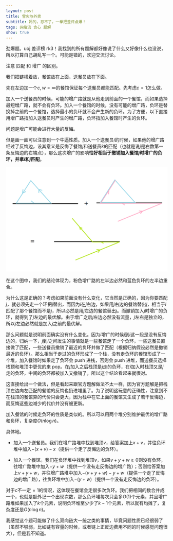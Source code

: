 ```yaml
---
layout: post
title: 雪灾与外卖
subtitle: 妈的，忍不了，一拳把差评点爆！
tags: 网络流 贪心 题解
show: true
---
```


劲爆题。uoj 差评榜 rk3！我找到的所有题解都好像说了什么又好像什么也没说，所以打算自己胡乱写一个。可能是错的，欢迎交流讨论。

注意 匹配 和 增广 的区别。

我们把链横着放，餐馆放在上面，送餐员放在下面。

先在左边加一个$c,w=\infty$的餐馆保证每个送餐员都能匹配。先考虑$c=1$怎么做。

加入一个送餐员的时候，可能的增广路就是从他走到前面的一个餐馆，而如果选择最短增广路，就不会有负环。加入一个餐馆的时候，没有可能的增广路，负环是替换掉之前的一个餐馆，选择最小的负环就不会产生新的负环。为了方便，以下直接用增广路指加入送餐员时产生的增广路，负环指加入餐馆时产生的负环。

问题是增广可能会进行大量的反悔。

但是画一画可以注意到一个牛逼性质。加入一个送餐员$i$的时候，如果他的增广路经过了反悔边，设其意义是反悔了餐馆$j$和送餐员$k$的匹配（也就是说$j$是右数第一条反悔边的右端点），那么这次增广的影响**恰好相当于撤销加入餐馆$j$时增广的负环，并拿$i$和$j$匹配**。

![](/img/2023-04-10-snow-disaster-and-take-out/img.png)

在这个图中，我们的结论体现为，粉色增广路的左半边必然和蓝色负环的左半边重合。

为什么这是正确的？考虑如果前面没有什么变化，它当然是正确的，因为你要匹配$j$，就必须先走一个环把$j$替出，而因为$i$在$j$右边，如果用$j$右边的餐馆替出$j$，相当于$i$匹配了那个餐馆而不是$j$，所以必然是用$j$左边的餐馆替出$j$。而撤销加入$j$时增广的负环，就得到了$j$左边的最优解。由于增广之后$j$左边必然没有流量，$j$左右是独立的，所以$j$左边必然就是加入$j$之前的最优解。

那么问题就是说明前面确实没有什么变化。因为$i$增广的时候$j$到$i$这一段是没有反悔边的，归纳一下，$j$到$i$之间发生的事情就是一些餐馆走了一个负环，一些送餐员直接做了匹配，一些送餐员撤销了最近的负环并做了匹配（根据归纳假设必然是撤销最近的负环）。那么相当于走过的负环形成了一个栈，没有走负环的餐馆形成了一个堆，加入餐馆时如果走了负环会 push 进栈，否则会 push 进堆，而送餐员选择栈顶和堆顶中更优的来 pop。在$j$加入之后栈顶是$j$走的负环，在$i$加入时栈顶又是$j$走的负环，中间的负环都被加入又撤销了，所以这个结论看起来就很对。

这直接给出一个做法，但是看起来跟官方题解做法不太一样，因为官方题解是把栈顶左边向左匹配的餐馆的反悔也扔进堆里了。为了说明这玩意的正确性，注意到不在栈顶的餐馆算的代价只会更大，因为栈中在它上面的餐馆又生成了若干反悔边，而反悔这些边减少的代价并没有被更新。

加入餐馆的时候走负环的性质是类似的。所以可以用两个堆分别维护最优的增广路和负环，复杂度$O(n\log n)$。

具体地。

 - 加入一个送餐员。我们在增广路堆中找到堆顶$v$，给答案加上$x+v$，并往负环堆中加入$-(x+v)-x$（提供一个走了反悔边的负环）。
 
 - 加入一个餐馆。我们在负环堆中找到堆顶$v$，如果$v+y+w\geq 0$则没有负环，往增广路堆中加入$-y+w$（提供一个没有走反悔边的增广路）；否则给答案加上$v+y+w$，并往增广路堆中加入$-(v+y+w)-y+w$（提供一个走了反悔边的增广路），往负环堆中加入$-(y+w)$（提供一个没有走反悔边的负环）。

对于$c$不一定$=1$的情况，这体现在餐馆会走很多次负环。我们把相同的数合并成一个，也就是额外记一个出现次数，那么负环堆每次只会多$O(1)$个元素，并且增广路堆如果加入了$k$个元素，说明负环堆至少少了$k-1$个元素，所以就有均摊了，复杂度还是$O(n\log n)$。

我感觉这个题可能做了什么双向链大一统之类的事情，毕竟问题性质已经很弱了（虽然不够弱，比如链有容量的时候，或者链上正反边费用不同的时候感觉问题很大），但是我不知道。